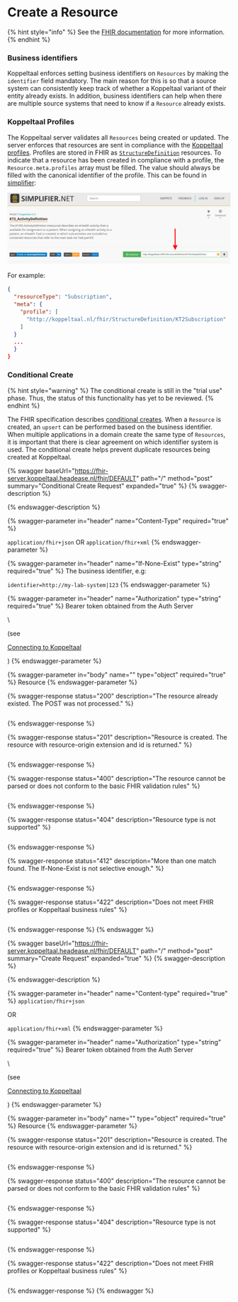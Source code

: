 # Create a Resource

{% hint style="info" %}
See the [FHIR documentation](https://www.hl7.org/fhir/r4/http.html#create) for more information.
{% endhint %}

### Business identifiers

Koppeltaal enforces setting business identifiers on `Resources` by making the `identifier` field mandatory. The main reason for this is so that a source system can consistently keep track of whether a Koppeltaal variant of their entity already exists. In addition, business identifiers can help when there are multiple source systems that need to know if a `Resource` already exists.

### Koppeltaal Profiles

The Koppeltaal server validates all `Resources` being created or updated. The server enforces that resources are sent in compliance with the [Koppeltaal profiles](https://simplifier.net/Koppeltaalv2.0/\~resources?category=Profile\&fhirVersion=R4\&sortBy=RankScore\_desc). Profiles are stored in FHIR as [`StructureDefinition`](https://www.hl7.org/FHIR/r4/structuredefinition.html) resources. To indicate that a resource has been created in compliance with a profile, the `Resource.meta.profiles` array must be filled. The value should always be filled with the canonical identifier of the profile. This can be found in [simplifier](https://simplifier.net/Koppeltaalv2.0/\~resources?category=Profile\&fhirVersion=R4\&sortBy=RankScore\_desc):

![Canonical identifier ophalen bij simplifier.net](<../../../.gitbook/assets/Screenshot 2021-12-09 at 10.42.16.png>)

For example:

```json
{
  "resourceType": "Subscription",
  "meta": {
    "profile": [
      "http://koppeltaal.nl/fhir/StructureDefinition/KT2Subscription"
    ]
  }
  ...
  }
}
```

### Conditional Create

{% hint style="warning" %}
The conditional create is still in the "trial use" phase. Thus, the status of this functionality has yet to be reviewed.
{% endhint %}

The FHIR specification describes [conditional creates](https://www.hl7.org/fhir/r4/http.html#ccreate). When a `Resource` is created, an `upsert` can be performed based on the business identifier. When multiple applications in a domain create the same type of `Resources`, it is important that there is clear agreement on which identifier system is used. The conditional create helps prevent duplicate resources being created at Koppeltaal.

{% swagger baseUrl="https://fhir-server.koppeltaal.headease.nl/fhir/DEFAULT" path="/<Resource>" method="post" summary="Conditional Create Request" expanded="true" %}
{% swagger-description %}

{% endswagger-description %}

{% swagger-parameter in="header" name="Content-Type" required="true" %}


`application/fhir+json` OR `application/fhir+xml`
{% endswagger-parameter %}

{% swagger-parameter in="header" name="If-None-Exist" type="string" required="true" %}
The business identifier, e.g:

`identifier=http://my-lab-system|123`
{% endswagger-parameter %}

{% swagger-parameter in="header" name="Authorization" type="string" required="true" %}
Bearer token obtained from the Auth Server 

\


(see 

[Connecting to  Koppeltaal](../../connectie-maken-met-koppeltaal/)

)
{% endswagger-parameter %}

{% swagger-parameter in="body" name="" type="object" required="true" %}
Resource
{% endswagger-parameter %}

{% swagger-response status="200" description="The resource already existed. The POST was not processed." %}
```
```
{% endswagger-response %}

{% swagger-response status="201" description="Resource is created. The resource with resource-origin extension and id is returned." %}
```
```
{% endswagger-response %}

{% swagger-response status="400" description="The resource cannot be parsed or does not conform to the basic FHIR validation rules" %}
```
```
{% endswagger-response %}

{% swagger-response status="404" description="Resource type is not supported" %}
```
```
{% endswagger-response %}

{% swagger-response status="412" description="More than one match found. The If-None-Exist is not selective enough." %}
```
```
{% endswagger-response %}

{% swagger-response status="422" description="Does not meet FHIR profiles or Koppeltaal business rules" %}
```
```
{% endswagger-response %}
{% endswagger %}

{% swagger baseUrl="https://fhir-server.koppeltaal.headease.nl/fhir/DEFAULT" path="/<Resource>" method="post" summary="Create Request" expanded="true" %}
{% swagger-description %}

{% endswagger-description %}

{% swagger-parameter in="header" name="Content-type" required="true" %}
`application/fhir+json`

 OR 

`application/fhir+xml`
{% endswagger-parameter %}

{% swagger-parameter in="header" name="Authorization" type="string" required="true" %}
Bearer token obtained from the Auth Server 

\


(see 

[Connecting to Koppeltaal](../../connectie-maken-met-koppeltaal/)

)
{% endswagger-parameter %}

{% swagger-parameter in="body" name="" type="object" required="true" %}
Resource
{% endswagger-parameter %}

{% swagger-response status="201" description="Resource is created. The resource with resource-origin extension and id is returned." %}
```
```
{% endswagger-response %}

{% swagger-response status="400" description="The resource cannot be parsed or does not conform to the basic FHIR validation rules" %}
```
```
{% endswagger-response %}

{% swagger-response status="404" description="Resource type is not supported" %}
```
```
{% endswagger-response %}

{% swagger-response status="422" description="Does not meet FHIR profiles or Koppeltaal business rules" %}
```
```
{% endswagger-response %}
{% endswagger %}
